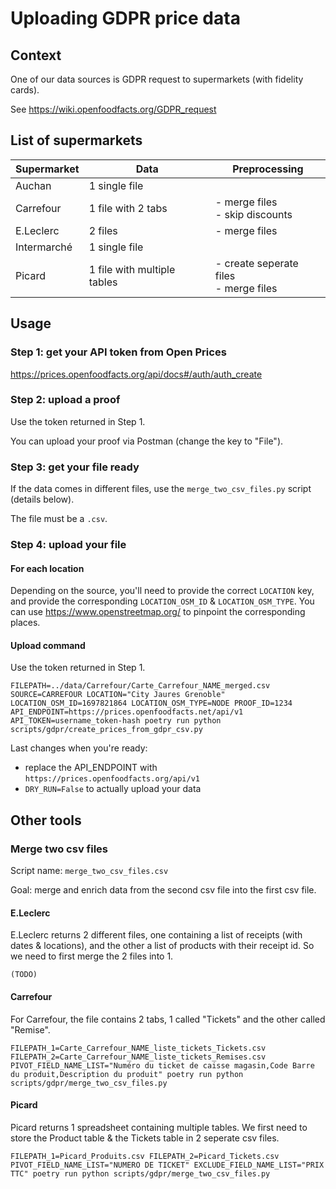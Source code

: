 # Uploading GDPR price data

## Context

One of our data sources is GDPR request to supermarkets (with fidelity cards).

See https://wiki.openfoodfacts.org/GDPR_request

## List of supermarkets

|Supermarket|Data              |Preprocessing|
|-----------|------------------|---|
|Auchan     |1 single file     ||
|Carrefour  |1 file with 2 tabs|- merge files<br/>- skip discounts|
|E.Leclerc  |2 files           |- merge files|
|Intermarché|1 single file     ||
|Picard     |1 file with multiple tables|- create seperate files<br>- merge files|

## Usage

### Step 1: get your API token from Open Prices

https://prices.openfoodfacts.org/api/docs#/auth/auth_create

### Step 2: upload a proof

Use the token returned in Step 1.

You can upload your proof via Postman (change the key to "File").

### Step 3: get your file ready

If the data comes in different files, use the `merge_two_csv_files.py` script (details below).

The file must be a `.csv`.

### Step 4: upload your file

#### For each location

Depending on the source, you'll need to provide the correct `LOCATION` key, and provide the corresponding `LOCATION_OSM_ID` & `LOCATION_OSM_TYPE`. You can use https://www.openstreetmap.org/ to pinpoint the corresponding places.

#### Upload command

Use the token returned in Step 1.

```
FILEPATH=../data/Carrefour/Carte_Carrefour_NAME_merged.csv SOURCE=CARREFOUR LOCATION="City Jaures Grenoble" LOCATION_OSM_ID=1697821864 LOCATION_OSM_TYPE=NODE PROOF_ID=1234 API_ENDPOINT=https://prices.openfoodfacts.net/api/v1 API_TOKEN=username_token-hash poetry run python scripts/gdpr/create_prices_from_gdpr_csv.py
```

Last changes when you're ready:
- replace the API_ENDPOINT with `https://prices.openfoodfacts.org/api/v1`
-  `DRY_RUN=False` to actually upload your data

## Other tools

### Merge two csv files

Script name: `merge_two_csv_files.csv`

Goal: merge and enrich data from the second csv file into the first csv file.

#### E.Leclerc

E.Leclerc returns 2 different files, one containing a list of receipts (with dates & locations), and the other a list of products with their receipt id. So we need to first merge the 2 files into 1.
```
(TODO)
```

#### Carrefour

For Carrefour, the file contains 2 tabs, 1 called "Tickets" and the other called "Remise".
```
FILEPATH_1=Carte_Carrefour_NAME_liste_tickets_Tickets.csv FILEPATH_2=Carte_Carrefour_NAME_liste_tickets_Remises.csv PIVOT_FIELD_NAME_LIST="Numéro du ticket de caisse magasin,Code Barre du produit,Description du produit" poetry run python scripts/gdpr/merge_two_csv_files.py
```

#### Picard

Picard returns 1 spreadsheet containing multiple tables. We first need to store the Product table & the Tickets table in 2 seperate csv files.
```
FILEPATH_1=Picard_Produits.csv FILEPATH_2=Picard_Tickets.csv PIVOT_FIELD_NAME_LIST="NUMERO DE TICKET" EXCLUDE_FIELD_NAME_LIST="PRIX TTC" poetry run python scripts/gdpr/merge_two_csv_files.py
```
